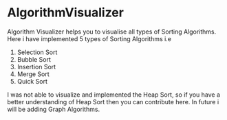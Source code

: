 # AlgorithmVisualizer
Algorithm Visualizer helps you to visualise all types of Sorting Algorithms. Here i have implemented 5 types of Sorting Algorithms i.e
1. Selection Sort
2. Bubble Sort
3. Insertion Sort
4. Merge Sort
5. Quick Sort

I was not able to visualize and implemented the Heap Sort, so if you have a better understanding of Heap Sort then you can contribute here. In future i will be adding Graph Algorithms.
